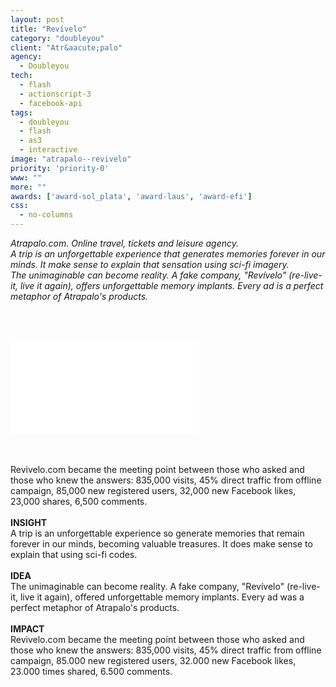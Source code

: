 ```yaml
---
layout: post
title: "Revívelo"
category: "doubleyou"
client: "Atr&aacute;palo"
agency:
  - Doubleyou
tech:
  - flash
  - actionscript-3
  - facebook-api
tags:
  - doubleyou
  - flash
  - as3
  - interactive
image: "atrapalo--revivelo"
priority: 'priority-0'
www: ""
more: ""
awards: ['award-sol_plata', 'award-laus', 'award-efi']
css:
  - no-columns
---
```


_Atrapalo.com. Online travel, tickets and leisure agency._
<br/>
_A trip is an unforgettable experience that generates memories forever in our minds. It make sense to explain that sensation using sci-fi imagery._
<br/>
_The unimaginable can become reality. A fake company, "Rev&iacute;velo" (re-live-it, live it again), offers unforgettable memory implants. Every ad is a perfect metaphor of Atrapalo's products._

<br/><br/>

<div class="video-wrapper">
<iframe src="//www.youtube.com/embed/tJBfbUN1dvY" frameborder="0" allowfullscreen></iframe>
</div>

<br/><br/>
Revivelo.com became the meeting point between those who asked and those who knew the answers:
835,000 visits, 45% direct traffic from offline campaign, 85,000 new registered users, 32,000 new Facebook likes, 23,000 shares, 6,500 comments.
<br/><br/>
**INSIGHT**
<br/>
A trip is an unforgettable experience so generate memories that remain forever in our minds, becoming valuable treasures.
It does make sense to explain that using sci-fi codes.
<br/><br/>
**IDEA**
<br/>
The unimaginable can become reality. A fake company, "Rev&iacute;velo" (re-live-it, live it again), offered unforgettable memory implants.
Every ad was a perfect metaphor of Atrapalo's products.
<br/><br/>
**IMPACT**
<br/>
Revivelo.com became the meeting point between those who asked and those who knew the answers:
835,000 visits, 45% direct traffic from offline campaign, 85.000 new registered users, 32.000 new Facebook likes, 23.000 times shared, 6.500 comments.
